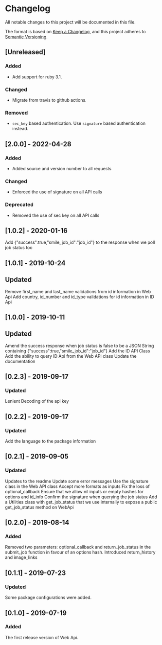 # Changelog
All notable changes to this project will be documented in this file.

The format is based on [Keep a Changelog](https://keepachangelog.com/en/1.0.0/),
and this project adheres to [Semantic Versioning](https://semver.org/spec/v2.0.0.html).

## [Unreleased]

### Added
- Add support for ruby 3.1.

### Changed
- Migrate from travis to github actions.

### Removed 
- `sec_key` based authentication. Use `signature` based authentication instead.

## [2.0.0] - 2022-04-28

### Added
* Added source and version number to all requests

### Changed
* Enforced the use of signature on all API calls

### Deprecated
* Removed the use of sec key on all API calls

## [1.0.2] - 2020-01-16
Add {"success":true,"smile_job_id":"job_id"} to the response when we poll job status too

## [1.0.1] - 2019-10-24
## Updated
Remove first_name and last_name validations from id information in Web Api
Add country, id_number and id_type validations for id information in ID Api

## [1.0.0] - 2019-10-11
## Updated
Amend the success response when job status is false to be a JSON String containing {"success":true,"smile_job_id":"job_id"}
Add the ID API Class
Add the ability to query ID Api from the Web API class
Update the documentation

## [0.2.3] - 2019-09-17
### Updated
Lenient Decoding of the api key

## [0.2.2] - 2019-09-17
### Updated
Add the language to the package information

## [0.2.1] - 2019-09-05
### Updated
Updates to the readme
Update some error messages
Use the signature class in the Web API class
Accept more formats as inputs
Fix the loss of optional_callback
Ensure that we allow nil inputs or empty hashes for options and id_info
Confirm the signature when querying the job status
Add a Utilities class with get_job_status that we use internally to expose a public get_job_status method on WebApi

## [0.2.0] - 2019-08-14
### Added
Removed two parameters: optional_callback and return_job_status in the submit_job function in favour of an options hash.
Introduced return_history and image_links

## [0.1.1] - 2019-07-23
### Updated
Some package configurations were added.

## [0.1.0] - 2019-07-19
### Added
The first release version of Web Api.
